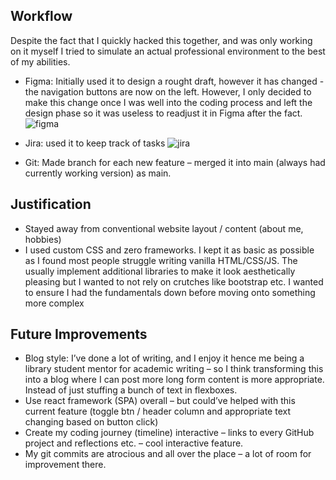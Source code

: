 ## Workflow
Despite the fact that I quickly hacked this together, and was only working on it myself I tried to simulate an actual professional environment to the best of my abilities.

* Figma: Initially used it to design a rought draft, however it has changed - the navigation buttons are now on the left. However, I only decided to make this change once I was well into the coding process and left the design phase so it was useless to readjust it in Figma after the fact.
![figma](https://github.com/internetslave/personal-website/assets/80433265/69e7ee58-6455-48ce-b67f-1dec226cf428)

* Jira: used it to keep track of tasks
![jira](https://github.com/internetslave/personal-website/assets/80433265/37d23dcf-3510-4727-8f94-bddea6d54f5c)

* Git: Made branch for each new feature – merged it into main (always had currently working version) as main. 



## Justification
* Stayed away from conventional website layout / content (about me, hobbies)  
* I used custom CSS and zero frameworks. I kept it as basic as possible as I found most people struggle writing vanilla HTML/CSS/JS. The usually implement additional libraries to make it look aesthetically pleasing but I wanted to not rely on crutches like bootstrap etc. I wanted to ensure I had the fundamentals down before moving onto something more complex


## Future Improvements
* Blog style: I’ve done a lot of writing, and I enjoy it hence me being a library student mentor for academic writing – so I think transforming this into a blog where I can post more long form content is more appropriate. Instead of just stuffing a bunch of text in flexboxes.  
* Use react framework (SPA) overall – but could’ve helped with this current feature (toggle btn / header column and appropriate text changing based on button click) 
* Create my coding journey (timeline) interactive – links to every GitHub project and reflections etc. – cool interactive feature.  
* My git commits are atrocious and all over the place – a lot of room for improvement there.  



